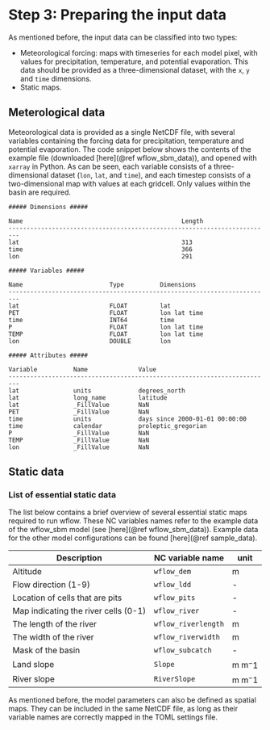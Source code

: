 # Step 3: Preparing the input data

As mentioned before, the input data can be classified into two types:

 - Meteorological forcing: maps with timeseries for each model pixel, with values for
   precipitation, temperature, and potential evaporation. This data should be provided as a
   three-dimensional dataset, with the `x`, `y` and `time` dimensions. 
 - Static maps.


## Meterological data

Meteorological data is provided as a single NetCDF file, with several variables containing
the forcing data for precipitation, temperature and potential evaporation. The code snippet
below shows the contents of the example file (downloaded [here](@ref wflow_sbm_data)), and
opened with `xarray` in Python. As can be seen, each variable consists of a
three-dimensional dataset (`lon`, `lat`, and `time`), and each timestep consists of a
two-dimensional map with values at each gridcell. Only values within the basin are required.

```
##### Dimensions #####

Name                                            Length
-------------------------------------------------------------------------
lat                                             313
time                                            366
lon                                             291

##### Variables #####

Name                        Type          Dimensions
-------------------------------------------------------------------------
lat                         FLOAT         lat
PET                         FLOAT         lon lat time
time                        INT64         time
P                           FLOAT         lon lat time
TEMP                        FLOAT         lon lat time
lon                         DOUBLE        lon

##### Attributes #####

Variable          Name              Value
-------------------------------------------------------------------------
lat               units             degrees_north
lat               long_name         latitude
lat               _FillValue        NaN
PET               _FillValue        NaN
time              units             days since 2000-01-01 00:00:00       
time              calendar          proleptic_gregorian
P                 _FillValue        NaN
TEMP              _FillValue        NaN
lon               _FillValue        NaN
```

## Static data


### List of essential static data

The list below contains a brief overview of several essential static maps required to run
wflow. These NC variables names refer to the example data of the wflow\_sbm model (see
[here](@ref wflow_sbm_data)). Example data for the other model configurations can be 
found [here](@ref sample_data).

Description | NC variable name | unit
--- | --- | ---
Altitude | `wflow_dem` | m
Flow direction (1-9) | `wflow_ldd` | -
Location of cells that are pits | `wflow_pits` | -
Map indicating the river cells (0-1) | `wflow_river` | -
The length of the river | `wflow_riverlength` | m
The width of the river | `wflow_riverwidth` | m
Mask of the basin | `wflow_subcatch` | -
Land slope | `Slope` | m m$^-1$
River slope | `RiverSlope` | m m$^-1$

As mentioned before, the model parameters can also be defined as spatial maps. They can be
included in the same NetCDF file, as long as their variable names are correctly mapped in
the TOML settings file.